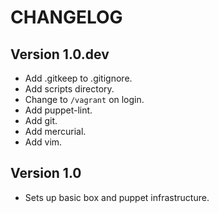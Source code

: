 # CHANGELOG

## Version 1.0.dev

- Add .gitkeep to .gitignore.
- Add scripts directory.
- Change to `/vagrant` on login.
- Add puppet-lint.
- Add git.
- Add mercurial.
- Add vim.

## Version 1.0

- Sets up basic box and puppet infrastructure.
